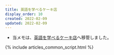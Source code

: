 ```yaml
---
title: 英語を学べるケーキ店
display_order: 10
created: 2022-02-09
updated: 2022-02-09
---
```

- 当メモは、[英語を学べるケーキ店](https://thinktwice.tech/life/habit_formation/a_cake_shop_where_you_can_learn_english/)へ移管しました。

{% include articles_common_script.html %}

